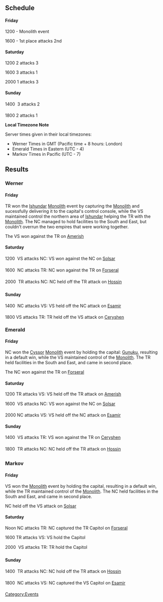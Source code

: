 ## Schedule

#### Friday

1200 - Monolith event

1600 - 1st place attacks 2nd

#### Saturday

1200 2 attacks 3

1600 3 attacks 1

2000 1 attacks 3

#### Sunday

1400  3 attacks 2

1800 2 attacks 1

<b>Local Timezone Note</b>

Server times given in their local timezones:

- Werner Times in GMT (Pacific time + 8 hours: London)
- Emerald Times in Eastern (UTC - 4)
- Markov Times in Pacific (UTC - 7)

## Results

### Werner

#### Friday

TR won the [Ishundar](Ishundar.md)
[Monolith](Monolith.md) event by capturing the
[Monolith](Monolith.md) and sucessfully delivering it to the
capital's control console, while the VS maintained control the northern
area of [Ishundar](Ishundar.md) helping the TR with the
[Monolith](Monolith.md). The NC managed to hold facilities to
the South and East, but couldn't overrun the two empires that were
working together.

The VS won against the TR on [Amerish](Amerish.md)

#### Saturday

1200  VS attacks NC: VS won against the NC on
[Solsar](Solsar.md)

1600  NC attacks TR: NC won against the TR on
[Forseral](Forseral.md)

2000  TR attacks NC: NC held off the TR attack on
[Hossin](Hossin.md)

#### Sunday

1400  NC attacks VS: VS held off the NC attack on
[Esamir](Esamir.md)

1800 VS attacks TR: TR held off the VS attack on
[Ceryshen](Ceryshen.md)

### Emerald

#### Friday

NC won the [Cyssor](Cyssor.md) [Monolith](Monolith.md)
event by holding the capital: [Gunuku](Gunuku.md), resulting in
a default win, while the VS maintained control of the
[Monolith](Monolith.md). The TR held facilities in the South and
East, and came in second place.

The NC won against the TR on [Forseral](Forseral.md)

#### Saturday

1200 TR attacks VS: VS held off the TR attack on
[Amerish](Amerish.md)

1600  VS attacks NC: VS won against the NC on
[Solsar](Solsar.md)

2000 NC attacks VS: VS held off the NC attack on
[Esamir](Esamir.md)

#### Sunday

1400  VS attacks TR: VS won against the TR on
[Ceryshen](Ceryshen.md)

1800  TR attacks NC: NC held off the TR attack on
[Hossin](Hossin.md)

### Markov

#### Friday

VS won the [Monolith](Monolith.md) event by holding the capital,
resulting in a default win, while the TR maintained control of the
[Monolith](Monolith.md). The NC held facilities in the South and
East, and came in second place.

NC held off the VS attack on [Solsar](Solsar.md)

#### Saturday

Noon NC attacks TR: NC captured the TR Capitol on
[Forseral](Forseral.md)

1600 TR attacks VS: VS hold the Capitol

2000  VS attacks TR: TR hold the Capitol

#### Sunday

1400  TR attacks NC: NC hold off the TR attack on
[Hossin](Hossin.md)

1800  NC attacks VS: NC captured the VS Capitol on
[Esamir](Esamir.md)

[Category:Events](Category:Events.md)
